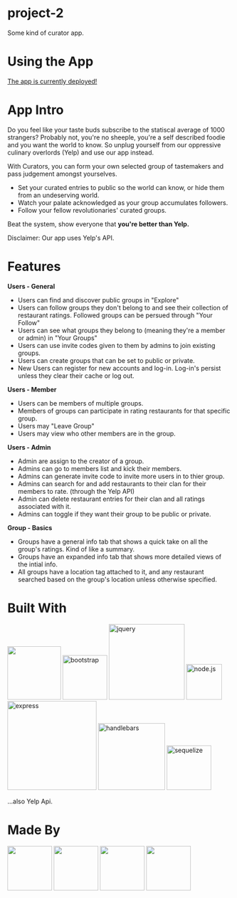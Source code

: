 # project-2
Some kind of curator app.

# Using the App
[The app is currently deployed!](https://shrouded-falls-26640.herokuapp.com/)

# App Intro
Do you feel like your taste buds subscribe to the statiscal average of 1000 strangers? Probably not, you're no sheeple, you're a self described foodie and you want the world to know. So unplug yourself from our oppressive culinary overlords (Yelp) and use our app instead.

With Curators, you can form your own selected group of tastemakers and pass judgement amongst yourselves.

 - Set your curated entries to public so the world can know, or hide them from an undeserving world.
 - Watch your palate acknowledged as your group accumulates followers.
 - Follow your fellow revolutionaries' curated groups.  

Beat the system, show everyone that <b>you're better than Yelp. </b>

Disclaimer: Our app uses Yelp's API.

# Features
<b>Users - General</b>

- Users can find and discover public groups in "Explore"
- Users can follow groups they don't belong to and see their collection of restaurant ratings. Followed groups can be persued through "Your Follow"
- Users can see what groups they belong to (meaning they're a member or admin) in "Your Groups"
- Users can use invite codes given to them by admins to join existing groups.
- Users can create groups that can be set to public or private.
- New Users can register for new accounts and log-in. Log-in's persist unless they clear their cache or log out.

<b>Users - Member</b>

- Users can be members of multiple groups.
- Members of groups can participate in rating restaurants for that specific group.
- Users may "Leave Group"
- Users may view who other members are in the group.

<b>Users - Admin</b>

- Admin are assign to the creator of a group.
- Admins can go to members list and kick their members.
- Admins can generate invite code to invite more users in to thier group.
- Admins can search for and add restaurants to their clan for their members to rate. (through the Yelp API)
- Admin can delete restaurant entries for their clan and all ratings associated with it.
- Admins can toggle if they want their group to be public or private.

<b>Group - Basics</b>

- Groups have a general info tab that shows a quick take on all the group's ratings. Kind of like a summary.
- Groups have an expanded info tab that shows more detailed views of the intial info.
- All groups have a location tag attached to it, and any restaurant searched based on the group's location unless otherwise specified.

# Built With
[<img src="https://catalin.red/dist/uploads/2011/01/css3-html5-logo-initial.png" width="120" />](https://en.wikipedia.org/wiki/HTML5)
[<img alt="bootstrap" src="https://getbootstrap.com/docs/4.1/assets/img/bootstrap-stack.png" width="100"/>](https://getbootstrap.com/)
[<img alt="jquery" src="https://www.vectorlogo.zone/logos/jquery/jquery-card.png" width="170"/>](https://jquery.com/)
[<img alt="node.js" src="https://seeklogo.com/images/N/nodejs-logo-FBE122E377-seeklogo.com.png" width="80" />](https://nodejs.org/en/)
[<img alt="express" src="https://i.cloudup.com/zfY6lL7eFa-3000x3000.png" width="200">](https://www.npmjs.com/package/express)
[<img alt="handlebars" src="https://handlebarsjs.com/images/handlebars_logo.png" width="150" />](https://handlebarsjs.com/)
[<img alt="sequelize" src="https://cdn.worldvectorlogo.com/logos/sequelize.svg" width="100" />](http://docs.sequelizejs.com/)


...also Yelp Api.

# Made By
[<img src='https://avatars0.githubusercontent.com/u/26889220?s=460&v=4' width='100'>](https://github.com/majorazero)
[<img src='https://avatars3.githubusercontent.com/u/42044457?s=460&v=4' width='100'>](https://github.com/yairjoseph)
[<img src="https://avatars0.githubusercontent.com/u/17151597?s=460&v=4" width='100' />](https://github.com/chrisArmo)
[<img src='https://avatars1.githubusercontent.com/u/42249812?s=460&v=4' width='100'>](https://github.com/kgschoch)
